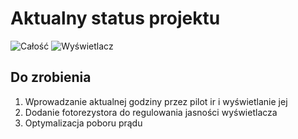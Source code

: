 # Aktualny status projektu
![Całość](https://github.com/Teheze/STM32L4_Weather_Station/assets/28653148/da1ce4f5-cd23-45d1-bec0-9634eafe7226)
![Wyświetlacz](https://github.com/Teheze/STM32L4_Weather_Station/assets/28653148/6a587da9-0947-4167-86a9-164feec65f09)

## Do zrobienia
1. Wprowadzanie aktualnej godziny przez pilot ir i wyświetlanie jej
2. Dodanie fotorezystora do regulowania jasności wyświetlacza
3. Optymalizacja poboru prądu
